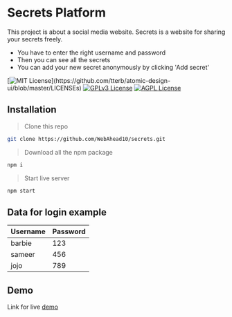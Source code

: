 # Secrets Platform

This project is about a social media website. Secrets is a website for sharing your secrets freely.

- You have to enter the right username and password
- Then you can see all the secrets
- You can add your new secret anonymously by clicking 'Add secret'

[![MIT License](https://img.shields.io/apm/l/atomic-design-ui.svg?)](https://github.com/tterb/atomic-design-ui/blob/master/LICENSEs)
[![GPLv3 License](https://img.shields.io/badge/License-GPL%20v3-yellow.svg)](https://opensource.org/licenses/)
[![AGPL License](https://img.shields.io/badge/license-AGPL-blue.svg)](http://www.gnu.org/licenses/agpl-3.0)

## Installation
> Clone this repo
```sh
git clone https://github.com/WebAhead10/secrets.git
```
> Download all the npm package
```sh
npm i
```
> Start live server
```sh
npm start
```

## Data for login example
| Username | Password |
|-----|-----|
| barbie | 123|
|sameer | 456 |
|jojo | 789 | 

## Demo
Link for live [demo](https://61027379bac7919ba8deae0c--optimistic-raman-064ee7.netlify.app/) 
